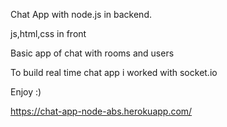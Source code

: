 Chat App with node.js in backend.

js,html,css in front

Basic app of chat with rooms and users

To build real time chat app i worked with socket.io

Enjoy :) 



https://chat-app-node-abs.herokuapp.com/

